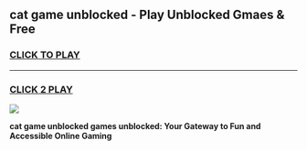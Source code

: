 
## cat game unblocked - Play Unblocked Gmaes & Free
<h3>
<a href="https://premium.freeplayer.one?title=cat_game_unblocked&ref=19F">CLICK TO PLAY</a></h3>
<hr>

<h3>
<a href="https://premium.freeplayer.one?title=cat_game_unblocked&ref=19F">CLICK 2 PLAY</a>
  
</h3>

<a href="https://premium.freeplayer.one?title=cat_game_unblocked&ref=19F/"><img src="https://clearcache.store/games.png"></a>


**cat game unblocked games unblocked: Your Gateway to Fun and Accessible Online Gaming**
